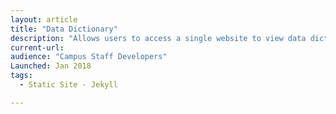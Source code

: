 ```yaml
---
layout: article
title: "Data Dictionary"
description: "Allows users to access a single website to view data dictionary information for various databases used on campus such as FIS(DaFIS), PPS, etc."
current-url: 
audience: "Campus Staff Developers"
Launched: Jan 2018
tags: 
  - Static Site - Jekyll

---
```

